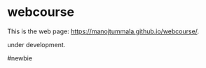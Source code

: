 # webcourse

This is the web page: https://manojtummala.github.io/webcourse/.

under development.

#newbie
